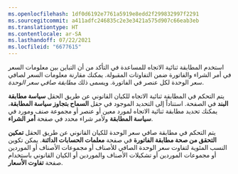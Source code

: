 ```yaml
---
ms.openlocfilehash: 1df0d6192e7761a5919e8edd2f299832997f2291
ms.sourcegitcommit: a411adfc246835c2e3e3421a575d907c66eab3eb
ms.translationtype: HT
ms.contentlocale: ar-SA
ms.lasthandoff: 07/22/2021
ms.locfileid: "6677615"
---
```

استخدم المطابقة ثنائية الاتجاه للمساعدة في التأكد من أن التباين بين معلومات السعر في أمر الشراء والفاتورة ضمن التفاوتات المقبولة. يمكنك مقارنة معلومات السعر لصافي سعر الوحدة لكل عنصر في الفاتورة. ويسمى ذلك *مطابقة صافي سعر الوحدة*.

يتم التحكم في المطابقة ثنائية الاتجاه للكيان القانوني عن طريق الحقل **سياسة مطابقة البند** في الصفحة. استناداً إلى التحديد الموجود في حقل **السماح بتجاوز سياسة المطابقة**، يمكنك تحديد مطابقة ثنائية الاتجاه لمورد معين أو عنصر أو مجموعة صنف ومورد في **سياسة المطابقة** ولأمر شراء محدد في صفحة **أمر الشراء**.

يتم التحكم في مطابقة صافي سعر الوحدة للكيان القانوني عن طريق الحقل **تمكين التحقق من صحة مطابقة الفاتورة** في صفحة **معلمات الحسابات الدائنة**. يمكن تكوين النسب المئوية لتفاوت سعر الوحدة الصافي للأصناف أو مجموعات الأصناف أو الموردين أو مجموعات الموردين أو تشكيلات الأصناف والموردين أو الكيان القانوني باستخدام صفحة **تفاوت الأسعار**.

